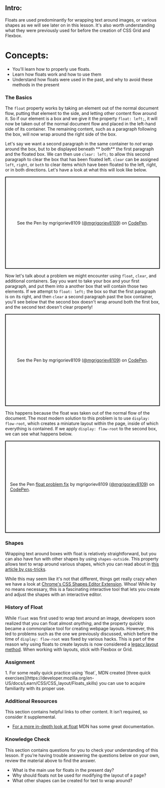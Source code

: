 ## Intro:

Floats are used predominantly for wrapping text around images, or various shapes as we will see later on in this lesson. It's also worth understanding what they were previously used for before the creation of CSS Grid and Flexbox. 

# Concepts:
* You'll learn how to properly use floats. 
* Learn how floats work and how to use them
* Understand how floats were used in the past, and why to avoid these methods in the present

### The Basics
The `float` property works by taking an element out of the normal document flow, putting that element to the side, and letting other content flow around it. So if our element is a box and we give it the property `float: left;`, it will now be taken out of the normal document flow and placed in the left-hand side of its container. The remaining content, such as a paragraph following the box, will now wrap around the right side of the box. 

Let's say we want a second paragraph in the same container to *not* wrap around the box, but to be displayed beneath ** both**  the first paragraph and the floated box. We can then use `clear: left;` to allow this second paragraph to clear the box that has been floated left. `clear` can be assigned `left`, `right`, or `both` to clear items which have been floated to the left, right, or in both directions. Let's have a look at what this will look like below.

<p class="codepen" data-height="300" data-default-tab="html,result" data-slug-hash="NWgoPdY" data-user="mgrigoriev8109" style="height: 300px; box-sizing: border-box; display: flex; align-items: center; justify-content: center; border: 2px solid; margin: 1em 0; padding: 1em;">
  <span>See the Pen <a href="https://codepen.io/mgrigoriev8109/pen/NWgoPdY">
  </a> by mgrigoriev8109 (<a href="https://codepen.io/mgrigoriev8109">@mgrigoriev8109</a>)
  on <a href="https://codepen.io">CodePen</a>.</span>

</p>

<script async src="https://cpwebassets.codepen.io/assets/embed/ei.js"></script>

Now let's talk about a problem we might encounter using `float`, `clear`, and additional containers. Say you want to take your box and your first paragraph, and put them into a another box that will contain those two elements. If we attempt to `float: left;` the box so that the first paragraph is on its right, and then `clear` a second paragraph past the box container, you'll see below that the second box doesn't wrap around both the first box, and the second text doesn't clear properly! 

<p class="codepen" data-height="300" data-default-tab="html,result" data-slug-hash="vYZbXKX" data-user="mgrigoriev8109" style="height: 300px; box-sizing: border-box; display: flex; align-items: center; justify-content: center; border: 2px solid; margin: 1em 0; padding: 1em;">
  <span>See the Pen <a href="https://codepen.io/mgrigoriev8109/pen/vYZbXKX">
  </a> by mgrigoriev8109 (<a href="https://codepen.io/mgrigoriev8109">@mgrigoriev8109</a>)
  on <a href="https://codepen.io">CodePen</a>.</span>

</p>

<script async src="https://cpwebassets.codepen.io/assets/embed/ei.js"></script>

This happens because the float was taken out of the normal flow of the document. The most modern solution to this problem is to use `display: flow-root`, which creates a miniature layout within the page, inside of which everything is contained. If we apply `display: flow-root` to the second box, we can see what happens below.

<p class="codepen" data-height="300" data-default-tab="html,result" data-slug-hash="YzQBGQp" data-user="mgrigoriev8109" style="height: 300px; box-sizing: border-box; display: flex; align-items: center; justify-content: center; border: 2px solid; margin: 1em 0; padding: 1em;">
  <span>See the Pen <a href="https://codepen.io/mgrigoriev8109/pen/YzQBGQp">
  float problem fix</a> by mgrigoriev8109 (<a href="https://codepen.io/mgrigoriev8109">@mgrigoriev8109</a>)
  on <a href="https://codepen.io">CodePen</a>.</span>

</p>

<script async src="https://cpwebassets.codepen.io/assets/embed/ei.js"></script>

### Shapes
Wrapping text around boxes with float is relatively straightforward, but you can also have fun with other shapes by using `shapes-outside`. This property allows text to wrap around various shapes, which you can read about in [this article by css-tricks](https://css-tricks.com/almanac/properties/s/shape-outside/). 

While this may seem like it's not that different, things get really crazy when we have a look at [Chrome's CSS Shapes Editor Extension](https://chrome.google.com/webstore/detail/css-shapes-editor/nenndldnbcncjmeacmnondmkkfedmgmp?hl=en-US). Whoa! While by no means necessary, this is a fascinating interactive tool that lets you create and adjust the shapes with an interactive editor.

### History of Float
While `float` was first used to wrap text around an image, developers soon realized that you can float almost *anything*, and the property quickly became a commonplace tool for creating webpage layouts. However, this led to problems such as the one we previously discussed, which before the time of `display: flow-root` was fixed by various hacks. This is part of the reason why using floats to create layouts is now considered a [legacy layout method](https://developer.mozilla.org/en-US/docs/Learn/CSS/CSS_layout/Legacy_Layout_Methods). When working with layouts, stick with Flexbox or Grid.

### Assignment
<div class="lesson-content__panel" markdown="1">
1. For some really quick practice using `float`, MDN created [three quick exercises](https://developer.mozilla.org/en-US/docs/Learn/CSS/CSS_layout/Floats_skills) you can use to acquire familiarity with its proper use.
</div>

### Additional Resources
This section contains helpful links to other content. It isn’t required, so consider it supplemental.
* [For a more in-depth look at float](https://developer.mozilla.org/en-US/docs/Learn/CSS/CSS_layout/Floats) MDN has some great documentation.

### Knowledge Check
This section contains questions for you to check your understanding of this lesson. If you’re having trouble answering the questions below on your own, review the material above to find the answer.

* What is the main use for floats in the present day?
* Why should floats not be used for modifying the layout of a page?
* What other shapes can be created for text to wrap around?

